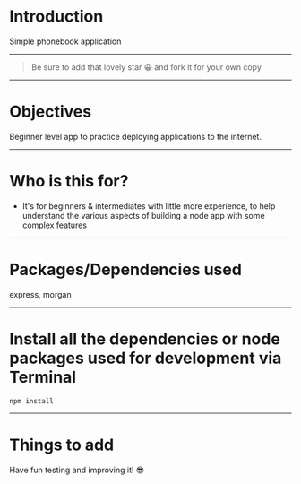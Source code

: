 # Introduction

Simple phonebook application

---

> Be sure to add that lovely star 😀 and fork it for your own copy

---

# Objectives

Beginner level app to practice deploying applications to the internet.

---

# Who is this for?

- It's for beginners & intermediates with little more experience, to help understand the various aspects of building a node app with some complex features

---

# Packages/Dependencies used

express, morgan

---

# Install all the dependencies or node packages used for development via Terminal

`npm install`

---

# Things to add

Have fun testing and improving it! 😎
